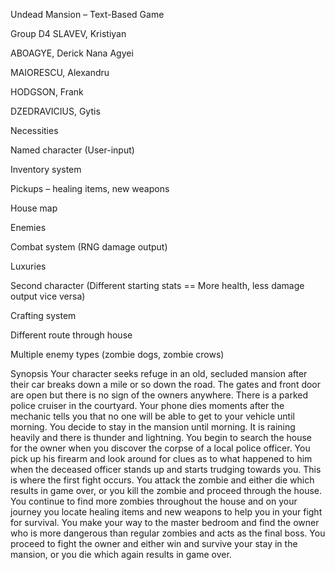 Undead Mansion – Text-Based Game

Group D4
SLAVEV, Kristiyan

ABOAGYE, Derick Nana Agyei

MAIORESCU, Alexandru

HODGSON, Frank

DZEDRAVICIUS, Gytis


Necessities

Named character (User-input)

Inventory system

Pickups – healing items, new weapons

House map 

Enemies

Combat system (RNG damage output)


Luxuries

Second character (Different starting stats == More health, less damage output vice versa)

Crafting system

Different route through house

Multiple enemy types (zombie dogs, zombie crows)

Synopsis
Your character seeks refuge in an old, secluded mansion after their car breaks down a mile or so down the road. The gates and front door are open but there is no sign of the owners anywhere. There is a parked police cruiser in the courtyard. Your phone dies moments after the mechanic tells you that no one will be able to get to your vehicle until morning. You decide to stay in the mansion until morning. It is raining heavily and there is thunder and lightning. You begin to search the house for the owner when you discover the corpse of a local police officer. You pick up his firearm and look around for clues as to what happened to him when the deceased officer stands up and starts trudging towards you. This is where the first fight occurs. You attack the zombie and either die which results in game over, or you kill the zombie and proceed through the house. You continue to find more zombies throughout the house and on your journey you locate healing items and new weapons to help you in your fight for survival. You make your way to the master bedroom and find the owner who is more dangerous than regular zombies and acts as the final boss. You proceed to fight the owner and either win and survive your stay in the mansion, or you die which again results in game over.

